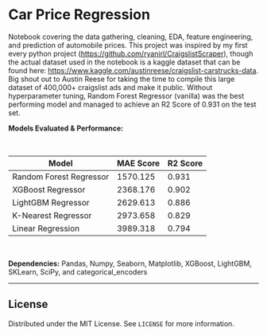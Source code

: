 # Car Price Regression

Notebook covering the data gathering, cleaning, EDA, feature engineering, and
prediction of automobile prices. This project was inspired by my first every
python project (https://github.com/ryanirl/CraigslistScraper), though the
actual dataset used in the notebook is a kaggle dataset that can be found here:
https://www.kaggle.com/austinreese/craigslist-carstrucks-data. Big shout out to
Austin Reese for taking the time to compile this large dataset of 400,000+
craigslist ads and make it public. Without hyperparameter tuning, Random Forest 
Regressor (vanilla) was the best performing model and managed to achieve an R2 
Score of 0.931 on the test set. 

**Models Evaluated & Performance:**

<br />

| Model                   | MAE Score | R2 Score |
| ----------------------- | --------- | -------- |
| Random Forest Regressor | 1570.125  | 0.931    |
| XGBoost Regressor       | 2368.176  | 0.902    |
| LightGBM Regressor      | 2629.613  | 0.886    |
| K-Nearest Regressor     | 2973.658  | 0.829    |
| Linear Regression       | 3989.318  | 0.794    |

<br />


**Dependencies:** Pandas, Numpy, Seaborn, Matplotlib, XGBoost, LightGBM, SKLearn, SciPy, and categorical_encoders 

---

<!-- LICENSE -->
## License

Distributed under the MIT License. See `LICENSE` for more information.


<br />






